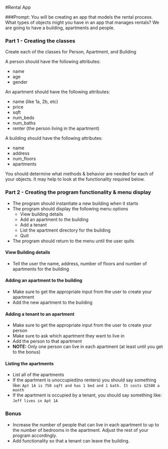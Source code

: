 #Rental App

###Prompt:
You will be creating an app that models the rental process. What types of objects might you have in an app that manages rentals? We are going to have a building, apartments and people.

### Part 1 - Creating the classes

Create each of the classes for Person, Apartment, and Building

A person should have the following attributes:

* name
* age
* gender

An apartment should have the following attributes:

* name (like 1a, 2b, etc)
* price
* sqft
* num_beds
* num_baths
* renter (the person living in the apartment)

A building should have the following attributes:

* name
* address
* num_floors
* apartments

You should determine what methods & behavior are needed for each of your objects. It may help to look at the functionality required below.

### Part 2 - Creating the program functionality & menu display

* The program should instantiate a new building when it starts
* The program should display the following menu options
  * View building details
  * Add an apartment to the building
  * Add a tenant
  * List the apartment directory for the building
  * Quit
* The program should return to the menu until the user quits

#### View Building details
* Tell the user the name, address, number of floors and number of apartments for the building

#### Adding an apartment to the building
* Make sure to get the appropriate input from the user to create your apartment
* Add the new apartment to the building

#### Adding a tenant to an apartment
* Make sure to get the appropriate input from the user to create your person
* Make sure to ask which apartment they want to live in
* Add the person to that apartment
* __NOTE:__ Only one person can live in each apartment (at least until you get to the bonus)

#### Listing the apartments
* List all of the apartments
* If the apartment is unoccupied(no renters) you should say something like:
  `Apt 1A is 750 sqft and has 1 bed and 1 bath. It costs $2500 a month`
* If the apartment is occupied by a tenant, you should say something like:
  `Jeff lives in Apt 1A`

### Bonus
* Increase the number of people that can live in each apartment to up to the number of bedrooms in the apartment. Adjust the rest of your program accordingly.
* Add functionality so that a tenant can leave the building.